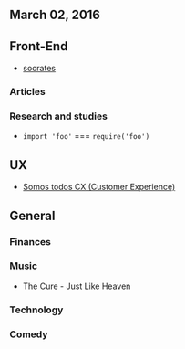 March 02, 2016
---

## Front-End

- [socrates](https://github.com/matthewmueller/socrates)

### Articles

### Research and studies

- `import 'foo'` === `require('foo')`

## UX

- [Somos todos CX (Customer Experience)](http://arquiteturadeinformacao.com/user-experience/somos-todos-cx-customer-experience/)

## General 
 
### Finances

### Music

- The Cure - Just Like Heaven

### Technology

### Comedy
